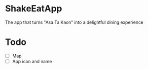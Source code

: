 # ShakeEatApp
The app that turns "Asa Ta Kaon" into a delightful dining experience


# Todo
- [ ] Map
- [ ] App icon and name